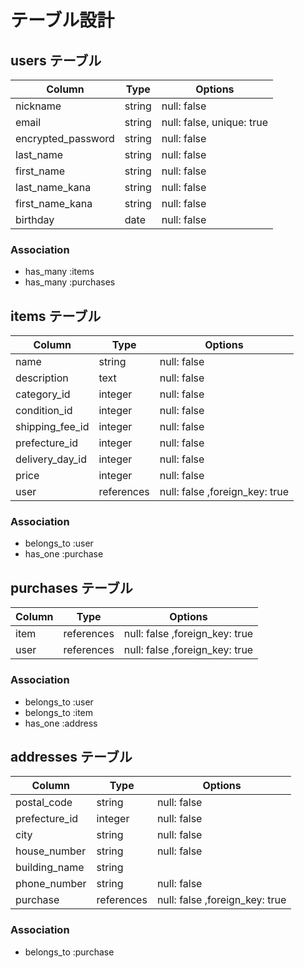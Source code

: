 # テーブル設計

## users テーブル

| Column             | Type   | Options     |
| ------------------ | ------ | ----------- |
| nickname           | string | null: false |
| email              | string | null: false, unique: true |
| encrypted_password | string | null: false |
| last_name          | string | null: false |
| first_name         | string | null: false |
| last_name_kana     | string | null: false |
| first_name_kana    | string | null: false |
| birthday           | date   | null: false |


### Association

- has_many :items
- has_many :purchases


## items テーブル

| Column             | Type       | Options     |
| ------------------ | ---------- | ----------- |
| name               | string     | null: false |
| description        | text       | null: false |
| category_id        | integer    | null: false |
| condition_id       | integer    | null: false |
| shipping_fee_id    | integer    | null: false |
| prefecture_id      | integer    | null: false |
| delivery_day_id    | integer    | null: false |
| price              | integer    | null: false |
| user               | references | null: false ,foreign_key: true |


### Association

- belongs_to :user
- has_one :purchase


## purchases テーブル

| Column             | Type       | Options     |
| ------------------ | ---------- | ----------- |
| item               | references | null: false ,foreign_key: true|
| user               | references | null: false ,foreign_key: true|

### Association

- belongs_to :user
- belongs_to :item
- has_one :address


## addresses テーブル

| Column             | Type       | Options     |
| ------------------ | ---------- | ----------- |
| postal_code        | string     | null: false |
| prefecture_id      | integer    | null: false |
| city               | string     | null: false |
| house_number       | string     | null: false |
| building_name      | string     |             |
| phone_number       | string     | null: false |
| purchase           | references | null: false ,foreign_key: true|


### Association

- belongs_to :purchase